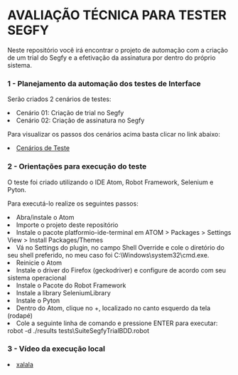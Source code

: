 <h1>AVALIAÇÃO TÉCNICA PARA TESTER SEGFY</h1>

Neste repositório você irá encontrar o projeto de automação com a criação de um trial do Segfy e a efetivação da assinatura por dentro do próprio sistema.

<h3>1 - Planejamento da automação dos testes de Interface</h3>

Serão criados 2 cenários de testes:

<li>Cenário 01: Criação de trial no Segfy
<li>Cenário 02: Criação de assinatura no Segfy

Para visualizar os passos dos cenários acima basta clicar no link abaixo:
 
<li><a href="https://github.com/bsmuller/testeRobot/blob/master/tests/SuiteSegfyTrialBDD.robot" rel="nofollow">Cenários de Teste</a>
  
<h3>2 - Orientações para execução do teste</h3>
 
O teste foi criado utilizando o IDE Atom, Robot Framework, Selenium e Pyton.

Para executá-lo realize os seguintes passos:

<li>Abra/instale o Atom
<li>Importe o projeto deste repositório  
<li>Instale o pacote platformio-ide-terminal em ATOM > Packages > Settings View > Install Packages/Themes
<li>Vá no Settings do plugin, no campo Shell Override e cole o diretório do seu shell preferido, no meu caso foi C:\Windows\system32\cmd.exe.
<li>Reinicie o Atom
<li>Instale o driver do Firefox (geckodriver) e configure de acordo com seu sistema operacional
<li>Instale o Pacote do Robot Framework
<li>Instale a library SeleniumLibrary
<li>Instale o Pyton
<li>Dentro do Atom, clique no +, localizado no canto esquerdo da tela (rodapé)
<li>Cole a seguinte linha de comando e pressione ENTER para executar: robot -d ./results tests\SuiteSegfyTrialBDD.robot

<h3>3 - Vídeo da execução local</h3>
<li><a href="https://github.com/bsmuller/testeRobot/blob/master/tests/SuiteSegfyTrialBDD.robot" rel="nofollow">xalala</a>
